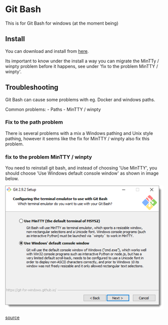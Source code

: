 # Git Bash

This is for Git Bash for windows (at the moment being)

## Install

You can download and install from [here](https://git-scm.com/downloads). 

Its important to know under the install a way you can migrate the MinTTy / winpty problem before it happens, see under 'fix to the problem MinTTY / winpty'.

## Troubleshooting

Git Bash can cause some problems with eg. Docker and windows paths.

Common problems:
    - Paths
    - MinTTY / winpty

### Fix to the path problem

There is several problems with a mix a Windows pathing and Unix style pathing, however it seems like the fix for MinTTY / winpty also fix this problem.

### fix to the problem MinTTY / winpty

You need to reinstall git bash, and instead of choosing 'Use MinTTY', you should choose 'Use Windows default console window' as shown in image below.

![](git-bash-mintty.png)

[source](https://willi.am/blog/2016/08/08/docker-for-windows-interactive-sessions-in-mintty-git-bash/)